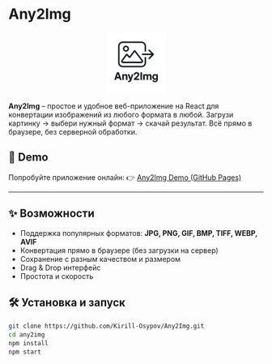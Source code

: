 # Any2Img

<p align="center">
  <img src="public/logo.png" alt="Any2Img logo" width="120" />
</p>

**Any2Img** – простое и удобное веб-приложение на React для конвертации изображений из любого формата в любой.
Загрузи картинку → выбери нужный формат → скачай результат. Всё прямо в браузере, без серверной обработки.

## 🚀 Demo
Попробуйте приложение онлайн:
👉 [Any2Img Demo (GitHub Pages)](https://your-username.github.io/any2img/)

---

## ✨ Возможности
- Поддержка популярных форматов: **JPG, PNG, GIF, BMP, TIFF, WEBP, AVIF**
- Конвертация прямо в браузере (без загрузки на сервер)
- Сохранение с разным качеством и размером
- Drag & Drop интерфейс
- Простота и скорость

## 🛠 Установка и запуск
```bash
git clone https://github.com/Kirill-Osypov/Any2Img.git
cd any2img
npm install
npm start
